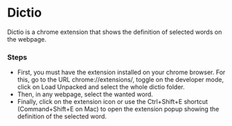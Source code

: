 # Dictio
Dictio is a chrome extension that shows the definition of selected words on the webpage.

### Steps
* First, you must have the extension installed on your chrome browser. For this, go to the URL chrome://extensions/, toggle on the developer mode, click on Load Unpacked and select the whole dictio folder.
* Then, in any webpage, select the wanted word.
* Finally, click on the extension icon or use the Ctrl+Shift+E shortcut (Command+Shift+E on Mac) to open the extension popup showing the definition of the selected word.
